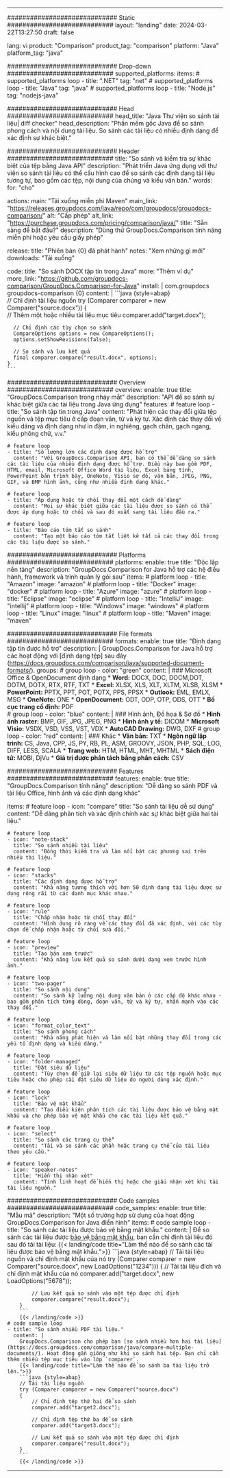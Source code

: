 
---
############################# Static ############################
layout: "landing"
date: 2024-03-22T13:27:50
draft: false

lang: vi
product: "Comparison"
product_tag: "comparison"
platform: "Java"
platform_tag: "java"

############################# Drop-down ############################
supported_platforms:
  items:
    # supported_platforms loop
    - title: ".NET"
      tag: "net"
    # supported_platforms loop
    - title: "Java"
      tag: "java"
    # supported_platforms loop
    - title: "Node.js"
      tag: "nodejs-java"

############################# Head ############################
head_title: "Java Thư viện so sánh tài liệu| diff checker"
head_description: "Phần mềm gốc Java để so sánh phong cách và nội dung tài liệu. So sánh các tài liệu có nhiều định dạng để xác định sự khác biệt."

############################# Header ############################
title: "So sánh và kiểm tra sự khác biệt của tệp bằng Java API"
description: "Phát triển Java ứng dụng với thư viện so sánh tài liệu có thể cấu hình cao để so sánh các định dạng tài liệu tương tự, bao gồm các tệp, nội dung của chúng và kiểu văn bản."
words:
  for: "cho"

actions:
  main: "Tải xuống miễn phí Maven"
  main_link: "https://releases.groupdocs.com/java/repo/com/groupdocs/groupdocs-comparison/"
  alt: "Cấp phép"
  alt_link: "https://purchase.groupdocs.com/pricing/comparison/java/"
  title: "Sẵn sàng để bắt đầu?"
  description: "Dùng thử GroupDocs.Comparison tính năng miễn phí hoặc yêu cầu giấy phép"

release:
  title: "Phiên bản {0} đã phát hành"
  notes: "Xem những gì mới"
  downloads: "Tải xuống"

code:
  title: "So sánh DOCX tập tin trong Java"
  more: "Thêm ví dụ"
  more_link: "https://github.com/groupdocs-comparison/GroupDocs.Comparison-for-Java"
  install: |
    <dependency>
      <groupId>com.groupdocs</groupId>
      <artifactId>groupdocs-comparison</artifactId>
      <version>{0}</version>
    </dependency>
  content: |
    ```java {style=abap}  
    // Chỉ định tài liệu nguồn
    try (Comparer comparer = new Comparer("source.docx"))
    {    
      // Thêm một hoặc nhiều tài liệu mục tiêu
      comparer.add("target.docx");

      // Chỉ định các tùy chọn so sánh
      CompareOptions options = new CompareOptions();
      options.setShowRevisions(false);

      // So sánh và lưu kết quả
      final comparer.compare("result.docx", options);
    }    
    ```

############################# Overview ############################
overview:
  enable: true
  title: "GroupDocs.Comparison trong nháy mắt"
  description: "API để so sánh sự khác biệt giữa các tài liệu trong Java ứng dụng"
  features:
    # feature loop
    - title: "So sánh tập tin trong Java"
      content: "Phát hiện các thay đổi giữa tệp nguồn và tệp mục tiêu ở cấp đoạn văn, từ và ký tự. Xác định các thay đổi về kiểu dáng và định dạng như in đậm, in nghiêng, gạch chân, gạch ngang, kiểu phông chữ, v.v."

    # feature loop
    - title: "Số lượng lớn các định dạng được hỗ trợ"
      content: "Với GroupDocs.Comparison API, bạn có thể dễ dàng so sánh các tài liệu của nhiều định dạng được hỗ trợ. Điều này bao gồm PDF, HTML, email, Microsoft Office Word tài liệu, Excel bảng tính, PowerPoint bản trình bày, OneNote, Visio sơ đồ, văn bản, JPEG, PNG, GIF, và BMP hình ảnh, cũng như nhiều định dạng khác."

    # feature loop
    - title: "Áp dụng hoặc từ chối thay đổi một cách dễ dàng"
      content: "Mọi sự khác biệt giữa các tài liệu được so sánh có thể được áp dụng hoặc từ chối và sau đó xuất sang tài liệu đầu ra."

    # feature loop
    - title: "Báo cáo tóm tắt so sánh"
      content: "Tạo một báo cáo tóm tắt liệt kê tất cả các thay đổi trong các tài liệu được so sánh."

############################# Platforms ############################
platforms:
  enable: true
  title: "Độc lập nền tảng"
  description: "GroupDocs.Comparison for Java hỗ trợ các hệ điều hành, framework và trình quản lý gói sau"
  items:
    # platform loop
    - title: "Amazon"
      image: "amazon"
    # platform loop
    - title: "Docker"
      image: "docker"
    # platform loop
    - title: "Azure"
      image: "azure"
    # platform loop
    - title: "Eclipse"
      image: "eclipse"
    # platform loop
    - title: "IntelliJ"
      image: "intellij"
    # platform loop
    - title: "Windows"
      image: "windows"
    # platform loop
    - title: "Linux"
      image: "linux"
    # platform loop
    - title: "Maven"
      image: "maven"

############################# File formats ############################
formats:
  enable: true
  title: "Định dạng tập tin được hỗ trợ"
  description: |
    GroupDocs.Comparison for Java hỗ trợ các hoạt động với [định dạng tệp] sau đây (https://docs.groupdocs.com/comparison/java/supported-document-formats/).
  groups:
    # group loop
    - color: "green"
      content: |
        ### Microsoft Office & OpenDocument định dạng
        * **Word:** DOCX, DOC, DOCM,DOT, DOTM, DOTX, RTX, RTF, TXT
        * **Excel:** XLSX, XLS, XLT, XLTM, XLSB, XLSM
        * **PowerPoint:** PPTX, PPT, POT, POTX, PPS, PPSX
        * **Outlook:** EML, EMLX, MSG
        * **OneNote:** ONE
        * **OpenDocument:** ODT, ODP, OTP, ODS, OTT
        * **Bố cục trang cố định:** PDF        
    # group loop
    - color: "blue"
      content: |
        ### Hình ảnh, Đồ họa & Sơ đồ
        * **Hình ảnh raster:** BMP, GIF, JPG, JPEG, PNG
        * **Hình ảnh y tế:** DICOM
        * **Microsoft Visio:** VSDX, VSD, VSS, VST, VDX
        * **AutoCAD Drawing:** DWG, DXF
      # group loop
    - color: "red"
      content: |
        ### Khác
        * **Văn bản:** TXT
        * **Ngôn ngữ lập trình:** CS, Java, CPP, JS, PY, RB, PL, ASM, GROOVY, JSON, PHP, SQL, LOG, DIFF, LESS, SCALA
        * **Trang web:** HTM, HTML, MHT, MHTML
        * **Sách điện tử:** MOBI, DjVu
        * **Giá trị được phân tách bằng phân cách:** CSV

############################# Features ############################
features:
  enable: true
  title: "GroupDocs.Comparison tính năng"
  description: "Dễ dàng so sánh PDF và tài liệu Office, hình ảnh và các định dạng khác"

  items:
    # feature loop
    - icon: "compare"
      title: "So sánh tài liệu dễ sử dụng"
      content: "Dễ dàng phân tích và xác định chính xác sự khác biệt giữa hai tài liệu."

    # feature loop
    - icon: "note-stack"
      title: "So sánh nhiều tài liệu"
      content: "Đồng thời kiểm tra và làm nổi bật các phương sai trên nhiều tài liệu."

    # feature loop
    - icon: "stacks"
      title: "Các định dạng được hỗ trợ"
      content: "Khả năng tương thích với hơn 50 định dạng tài liệu được sử dụng rộng rãi từ các danh mục khác nhau."

    # feature loop
    - icon: "rule"
      title: "Chấp nhận hoặc từ chối thay đổi"
      content: "Hình dung rõ ràng về các thay đổi đã xác định, với các tùy chọn để chấp nhận hoặc từ chối sửa đổi."

    # feature loop
    - icon: "preview"
      title: "Tạo bản xem trước"
      content: "Khả năng lưu kết quả so sánh dưới dạng xem trước hình ảnh."

    # feature loop
    - icon: "two-pager"
      title: "So sánh nội dung"
      content: "So sánh kỹ lưỡng nội dung văn bản ở các cấp độ khác nhau - bao gồm phân tích từng dòng, đoạn văn, từ và ký tự, nhấn mạnh vào các thay đổi."

    # feature loop
    - icon: "format_color_text"
      title: "So sánh phong cách"
      content: "Khả năng phát hiện và làm nổi bật những thay đổi trong các yếu tố định dạng và kiểu dáng."

    # feature loop
    - icon: "folder-managed"
      title: "Đặt siêu dữ liệu"
      content: "Tùy chọn để giữ lại siêu dữ liệu từ các tệp nguồn hoặc mục tiêu hoặc cho phép cài đặt siêu dữ liệu do người dùng xác định."

    # feature loop
    - icon: "lock"
      title: "Bảo vệ mật khẩu"
      content: "Tạo điều kiện phân tích các tài liệu được bảo vệ bằng mật khẩu và cho phép bảo vệ mật khẩu cho các tài liệu kết quả."

    # feature loop
    - icon: "select"
      title: "So sánh các trang cụ thể"
      content: "Tải và so sánh các phần hoặc trang cụ thể của tài liệu theo yêu cầu."

    # feature loop
    - icon: "speaker-notes"
      title: "Hiển thị nhận xét"
      content: "Tính linh hoạt để hiển thị hoặc che giấu nhận xét khi tải tài liệu nguồn."

############################# Code samples ############################
code_samples:
  enable: true
  title: "Mẫu mã"
  description: "Một số trường hợp sử dụng của hoạt động GroupDocs.Comparison for Java điển hình"
  items:
    # code sample loop
    - title: "So sánh các tài liệu được bảo vệ bằng mật khẩu."
      content: |
        Để so sánh các tài liệu được [bảo vệ bằng mật khẩu](https://docs.groupdocs.com/comparison/java/load-password-protected-documents/), bạn cần chỉ định tài liệu đó sau đó tải tài liệu:
        {{< landing/code title="Làm thế nào để so sánh các tài liệu được bảo vệ bằng mật khẩu.">}}
        ```java {style=abap}
        // Tải tài liệu nguồn và chỉ định mật khẩu của nó
        try (Comparer comparer = new Comparer("source.docx", new LoadOptions("1234")))
        {
            // Tải tài liệu đích và chỉ định mật khẩu của nó
            comparer.add("target.docx", new LoadOptions("5678"));
        
            // Lưu kết quả so sánh vào một tệp được chỉ định
            comparer.compare("result.docx");
        }
        ```
        {{< /landing/code >}}
    # code sample loop
    - title: "So sánh nhiều PDF tài liệu."
      content: |
        GroupDocs.Comparison cho phép bạn [so sánh nhiều hơn hai tài liệu](https://docs.groupdocs.com/comparison/java/compare-multiple-documents/). Hoạt động gần giống như khi so sánh hai tệp. Bạn chỉ cần thêm nhiều tệp mục tiêu vào lớp `comparer`.
        {{< landing/code title="Làm thế nào để so sánh ba tài liệu trở lên.">}}
        ```java {style=abap}   
        // Tải tài liệu nguồn
        try (Comparer comparer = new Comparer("source.docx") 
        {
            // Chỉ định tệp thứ hai để so sánh
            comparer.add("target2.docx");

            // Chỉ định tệp thứ ba để so sánh
            comparer.add("target3.docx");

            // Lưu kết quả so sánh vào một tệp được chỉ định
            comparer.compare("result.docx");
        }
        ```
        {{< /landing/code >}}

---

